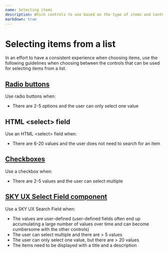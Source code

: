 ```yaml
---
name: Selecting items
description: Which controls to use based on the type of items and context of use.
markdown: true
---
```


<h1 class="bb-page-heading">Selecting items from a list</h1>

In an effort to have a consistent experience when choosing items, use the following guidelines when choosing between the controls that can be used for selecting items from a list.

<h2 class="bb-section-heading"><a href="../../components/check">Radio buttons</a></h2>

Use radio buttons when:

* There are 2-5 options and the user can only select one value

<h2 class="bb-section-heading">HTML &lt;select&gt; field</h2>

Use an HTML &lt;select&gt; field when:

* There are 6-20 values and the user does not need to search for an item

<h2 class="bb-section-heading"><a href="../../components/check">Checkboxes</a></h2>

Use a checkbox when:

* There are 2-5 values and the user can select multiple

<h2 class="bb-section-heading"><a href="../../components/selectfield">SKY UX Select Field component</a></h2>

Use a SKY UX Search Field when:

* The values are user-defined (user-defined fields often end up accumulating a large number of values over time and can become cumbersome with the other controls)
* The user can select multiple and there are > 5 values
* The user can only select one value, but there are > 20 values
* The items need to be displayed with a title and a description

